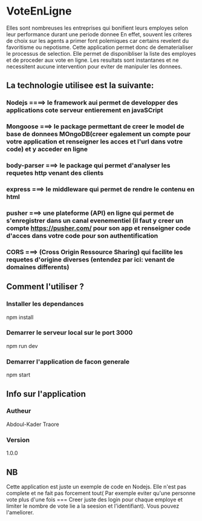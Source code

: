 # VoteEnLigne
Elles sont nombreuses les entreprises qui bonifient leurs employes selon leur performance durant une periode donnee
En effet, souvent les criteres de choix sur les agents a primer font polemiques car certains revelent du favoritisme ou nepotisme.
Cette application permet donc de dematerialiser le processus de selection. Elle permet de disponibliser la liste des employes et de proceder aux vote en ligne. Les resultats sont instantanes et ne necessitent aucune intervention pour eviter de manipuler les donnees. 
## La technologie utilisee est la suivante:
### Nodejs ====> le framework aui permet de developper des applications cote serveur entierement en javaSCript
### Mongoose ===> le package permettant de creer le model de base de donnees MOngoDB(creer egalement un compte pour votre application et renseigner les acces et l'url dans votre code) et y acceder en ligne 
### body-parser ===> le package qui permet d'analyser les requetes http venant des clients
### express ===> le middleware qui permet de rendre le contenu en html
### pusher ===> une plateforme (API) en ligne qui permet de s'enregistrer dans un canal evenementiel (il faut y creer un compte https://pusher.com/ pour son app et renseigner code d'acces dans votre code pour son authentification
### CORS ===> (Cross Origin Ressource Sharing) qui facilite les requetes d'origine diverses (entendez par ici: venant de domaines differents)
## Comment l'utiliser ?
### Installer les dependances
npm install 

### Demarrer le serveur local sur le port 3000
npm run dev

### Demarrer l'application  de facon generale 
npm start 

## Info sur l'application
### Autheur 
Abdoul-Kader Traore
### Version 
1.0.0
## NB 
Cette application est juste un exemple de code en Nodejs. Elle n'est pas complete et ne fait pas forcement tout( Par exemple eviter qu'une personne vote plus d'une fois === Creer juste des login pour chaque employe et limiter le nombre de vote lie a la seesion et l'identifiant). Vous pouvez l'ameliorer.


